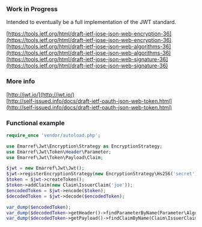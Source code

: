 ### Work in Progress

Intended to eventually be a full implementation of the JWT standard.

[https://tools.ietf.org/html/draft-ietf-jose-json-web-encryption-36](https://tools.ietf.org/html/draft-ietf-jose-json-web-encryption-36)  
[https://tools.ietf.org/html/draft-ietf-jose-json-web-algorithms-36](https://tools.ietf.org/html/draft-ietf-jose-json-web-algorithms-36)  
[https://tools.ietf.org/html/draft-ietf-jose-json-web-signature-36](https://tools.ietf.org/html/draft-ietf-jose-json-web-signature-36)

### More info

[http://jwt.io/](http://jwt.io/)  
[http://self-issued.info/docs/draft-ietf-oauth-json-web-token.html](http://self-issued.info/docs/draft-ietf-oauth-json-web-token.html)

### Functional example

```php
require_once 'vendor/autoload.php';

use Emarref\Jwt\Encryption\Strategy as EncryptionStrategy;
use Emarref\Jwt\Token\Header\Parameter;
use Emarref\Jwt\Token\Payload\Claim;

$jwt = new Emarref\Jwt\Jwt();
$jwt->registerEncryptionStrategy(new EncryptionStrategy\Hs256('secret'));
$token = $jwt->createToken();
$token->addClaim(new Claim\IssuerClaim('joe'));
$encodedToken = $jwt->encode($token);
$decodedToken = $jwt->decode($encodedToken);

var_dump($encodedToken);
var_dump($decodedToken->getHeader()->findParameterByName(Parameter\AlgorithmParameter::NAME)->getValue());
var_dump($decodedToken->getPayload()->findClaimByName(Claim\IssuerClaim::NAME)->getValue());
```
